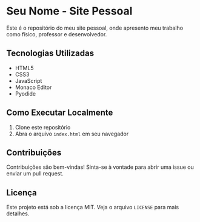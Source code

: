 # Seu Nome - Site Pessoal

Este é o repositório do meu site pessoal, onde apresento meu trabalho como físico, professor e desenvolvedor.

## Tecnologias Utilizadas

- HTML5
- CSS3
- JavaScript
- Monaco Editor
- Pyodide

## Como Executar Localmente

1. Clone este repositório
2. Abra o arquivo `index.html` em seu navegador

## Contribuições

Contribuições são bem-vindas! Sinta-se à vontade para abrir uma issue ou enviar um pull request.

## Licença

Este projeto está sob a licença MIT. Veja o arquivo `LICENSE` para mais detalhes.